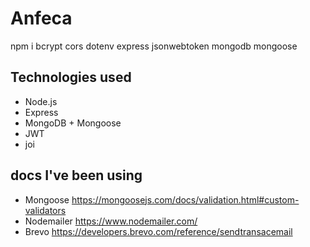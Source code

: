 # Anfeca
npm i bcrypt cors dotenv express jsonwebtoken mongodb mongoose 

## Technologies used
- Node.js
- Express
- MongoDB + Mongoose
- JWT
- joi

## docs I've been using
- Mongoose
  https://mongoosejs.com/docs/validation.html#custom-validators
- Nodemailer
  https://www.nodemailer.com/
- Brevo
  https://developers.brevo.com/reference/sendtransacemail

